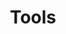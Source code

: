 ---
title: 'Tools'
breadcrumb_title: 'Tools'
layout: 'block'
meta_title: "Tools support - MultiSafepay Documentation Center"
meta_description: "The MultiSafepay Documentation Center presents all relevant information about our Plugins and API. You can also find support pages for Payment Methods, Tools and General Questions as well as the contact details of our Support and Integration Teams."
logo: '/svgs/Tools.svg'
short_description: 'Read more about special features and functionalities that the MultiSafepay service has to offer.'
weight: 50
---